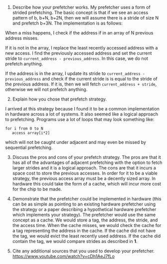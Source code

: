 1. Describe how your prefetcher works.
My prefetcher uses a form of strided prefetching. The basic concept is that if we see an access pattern of b, b+N, b+2N, then we will assume there is a stride of size N and prefetch b+3N. The implementation is as follows:

When a miss happens, I check if the address if in an array of N previous address misses. 

If it is not in the array, I replace the least recently accessed address with a new access. I find the previously accessed address and set the current stride to `current_address - previous_address`. In this case, we do not prefetch anything.

If the address is in the array, I update its stride to `current_address - previous_address` and check if the current stride is is equal to the stride of the previous address. If it is, then we will fetch `current_address + stride`, otherwise we will not prefetch anything.

2. Explain how you chose that prefetch strategy.

I arrived at this strategy because I found it to be a common implementation in hardware across a lot of systems. It also seemed like a logical approach to prefetching. Programs use a lot of loops that may look something like:
```
for i from 0 to N
   access array[i*2]
```
which will not be caught under adjacent and may even be missed by sequential prefetching.

3. Discuss the pros and cons of your prefetch strategy.
The pros are that it has all of the advantages of adjacent prefetching with the option to fetch larger strides and it is a logical approach. The cons are that it incurs a space cost to store the previous accesses. In order for it to be a viable strategy, the previous access array must be a decently sized array. In hardware this could take the form of a cache, which will incur more cost for the chip to be made.

4. Demonstrate that the prefetcher could be implemented in hardware (this can be
   as simple as pointing to an existing hardware prefetcher using the strategy
   or a paper describing a hypothetical hardware prefetcher which implements
   your strategy).
The prefetcher would use the same concept as a cache. We would store a tag, the address, the stride, and the access time. When the cache misses, we would check the cache for a tag representing the address in the cache. If the cache did not have the tag, we would evict the least recently used address. If the cache did contain the tag, we would compare strides as described in **1**.

5. Cite any additional sources that you used to develop your prefetcher.
https://www.youtube.com/watch?v=cDh1AeJ7fLo
